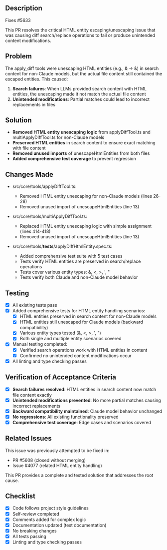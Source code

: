 ## Description

Fixes #5633

This PR resolves the critical HTML entity escaping/unescaping issue that was causing diff search/replace operations to fail or produce unintended content modifications.

## Problem

The apply_diff tools were unescaping HTML entities (e.g., &amp; → &) in search content for non-Claude models, but the actual file content still contained the escaped entities. This caused:

1. **Search failures**: When LLMs provided search content with HTML entities, the unescaping made it not match the actual file content
2. **Unintended modifications**: Partial matches could lead to incorrect replacements in files

## Solution

- **Removed HTML entity unescaping logic** from applyDiffTool.ts and multiApplyDiffTool.ts for non-Claude models
- **Preserved HTML entities** in search content to ensure exact matching with file content
- **Removed unused imports** of unescapeHtmlEntities from both files
- **Added comprehensive test coverage** to prevent regression

## Changes Made

- src/core/tools/applyDiffTool.ts:

    - Removed HTML entity unescaping for non-Claude models (lines 26-28)
    - Removed unused import of unescapeHtmlEntities (line 13)

- src/core/tools/multiApplyDiffTool.ts:

    - Replaced HTML entity unescaping logic with simple assignment (lines 414-418)
    - Removed unused import of unescapeHtmlEntities (line 13)

- src/core/tools/**tests**/applyDiffHtmlEntity.spec.ts:
    - Added comprehensive test suite with 5 test cases
    - Tests verify HTML entities are preserved in search/replace operations
    - Tests cover various entity types: &amp;, &lt;, &gt;, &apos;, &quot;
    - Tests verify both Claude and non-Claude model behavior

## Testing

- [x] All existing tests pass
- [x] Added comprehensive tests for HTML entity handling scenarios:
    - [x] HTML entities preserved in search content for non-Claude models
    - [x] HTML entities still unescaped for Claude models (backward compatibility)
    - [x] Various entity types tested (&amp;, &lt;, &gt;, &apos;, &quot;)
    - [x] Both single and multiple entity scenarios covered
- [x] Manual testing completed:
    - [x] Verified search operations work with HTML entities in content
    - [x] Confirmed no unintended content modifications occur
- [x] All linting and type checking passes

## Verification of Acceptance Criteria

- [x] **Search failures resolved**: HTML entities in search content now match file content exactly
- [x] **Unintended modifications prevented**: No more partial matches causing incorrect replacements
- [x] **Backward compatibility maintained**: Claude model behavior unchanged
- [x] **No regressions**: All existing functionality preserved
- [x] **Comprehensive test coverage**: Edge cases and scenarios covered

## Related Issues

This issue was previously attempted to be fixed in:

- PR #5608 (closed without merging)
- Issue #4077 (related HTML entity handling)

This PR provides a complete and tested solution that addresses the root cause.

## Checklist

- [x] Code follows project style guidelines
- [x] Self-review completed
- [x] Comments added for complex logic
- [x] Documentation updated (test documentation)
- [x] No breaking changes
- [x] All tests passing
- [x] Linting and type checking passes
